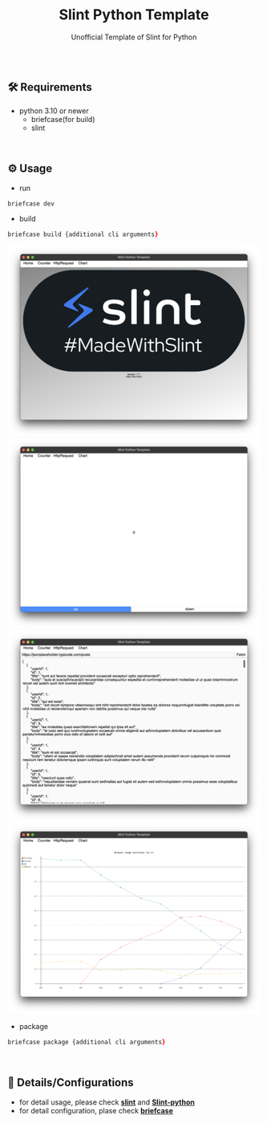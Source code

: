 <h1 align="center">Slint Python Template</h1>
<p align="center">Unofficial Template of Slint for Python</p>
<br><br>


## 🛠️ Requirements
- python 3.10 or newer
  - briefcase(for build)
  - slint

<br>

## ⚙️ Usage
- run
```zsh
briefcase dev
```

- build
```zsh
briefcase build {additional cli arguments}
```
<img src="https://github.com/somehitDev/slint-python-template/blob/main/assets/SlintPythonTemplate_Home.png?raw=true">
<img src="https://github.com/somehitDev/slint-python-template/blob/main/assets/SlintPythonTemplate_Counter.png?raw=true">
<img src="https://github.com/somehitDev/slint-python-template/blob/main/assets/SlintPythonTemplate_HttpRequest.png?raw=true">
<img src="https://github.com/somehitDev/slint-python-template/blob/main/assets/SlintPythonTemplate_Chart.png?raw=true">
<br>

- package
```zsh
briefcase package {additional cli arguments}
```

<br>

## 📃 Details/Configurations
- for detail usage, please check **[slint](https://releases.slint.dev/latest/docs/slint/)** and **[Slint-python](https://pypi.org/project/slint/)**
- for detail configuration, plase check **[briefcase](https://briefcase.readthedocs.io/)**
